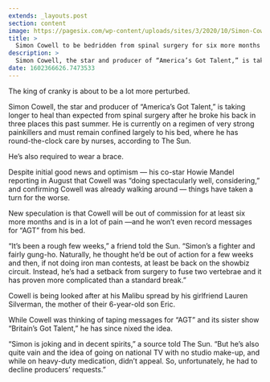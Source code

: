 ```yaml
--- 
extends: _layouts.post 
section: content 
image: https://pagesix.com/wp-content/uploads/sites/3/2020/10/Simon-Cowell.jpg?quality=90&strip=all&w=1200 
title: > 
  Simon Cowell to be bedridden from spinal surgery for six more months 
description: > 
  Simon Cowell, the star and producer of “America’s Got Talent,” is taking longer to heal than expected from spinal surgery after he broke his back in three places this past summer.Despite initial good news and optimism — his co-star Howie Mandel reporting in August that Cowell was “doing spectacularly well, considering,” and confirming Cowell was already walking around — things have taken a turn for the worse.New speculation is that Cowell will be out of commission for at least six more months and is in a lot of pain —and he won’t even record messages for “AGT” from his bed.While Cowell was thinking of taping messages for “AGT” and its sister show “Britain’s Got Talent,” he has since nixed the idea.“But he’s also quite vain and the idea of going on national TV with no studio make-up, and while on heavy-duty medication, didn’t appeal. 
date: 1602366626.7473533 
--- 
```

The king of cranky is about to be a lot more perturbed.

Simon Cowell, the star and producer of “America’s Got Talent,” is taking longer to heal than expected from spinal surgery after he broke his back in three places this past summer. He is currently on a regimen of very strong painkillers and must remain confined largely to his bed, where he has round-the-clock care by nurses, according to The Sun.

He’s also required to wear a brace.

Despite initial good news and optimism — his co-star Howie Mandel reporting in August that Cowell was “doing spectacularly well, considering,” and confirming Cowell was already walking around — things have taken a turn for the worse.

New speculation is that Cowell will be out of commission for at least six more months and is in a lot of pain —and he won’t even record messages for “AGT” from his bed.

“It’s been a rough few weeks,” a friend told the Sun. “Simon’s a fighter and fairly gung-ho. Naturally, he thought he’d be out of action for a few weeks and then, if not doing iron man contests, at least be back on the showbiz circuit. Instead, he’s had a setback from surgery to fuse two vertebrae and it has proven more complicated than a standard break.”

Cowell is being looked after at his Malibu spread by his girlfriend Lauren Silverman, the mother of their 6-year-old son Eric.

While Cowell was thinking of taping messages for “AGT” and its sister show “Britain’s Got Talent,” he has since nixed the idea.

“Simon is joking and in decent spirits,” a source told The Sun. “But he’s also quite vain and the idea of going on national TV with no studio make-up, and while on heavy-duty medication, didn’t appeal. So, unfortunately, he had to decline producers’ requests.”